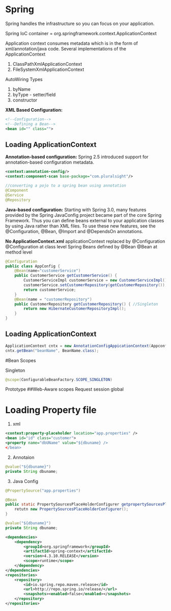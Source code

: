 # Spring 
Spring handles the infrastructure so you can focus on your application.

Spring IoC container = org.springframework.context.ApplicationContext

Application context consumes metadata which is in the form of xml/annotation/java code. Several implementations of the ApplicationContext
1. ClassPathXmlApplicationContext
2. FileSystemXmlApplicationContext

AutoWiring Types
1. byName
2. byType - setter/field
3. constructor

**XML Based Configuration:**
```xml 
<!--Configuration-->
<!--Defining a Bean-->
<bean id="" class="">
```

## Loading ApplicationContext

**Annotation-based configuration:** Spring 2.5 introduced support for annotation-based configuration metadata.

```xml
<context:annotation-config/>
<context:component-scan base-package="com.pluralsight"/>
```

```java
//converting a pojo to a spring bean using annotation
@Component
@Service
@Repository
```


**Java-based configuration:** Starting with Spring 3.0, many features provided by the Spring JavaConfig project became part of the core Spring Framework. Thus you can define beans external to your application classes by using Java rather than XML files. To use these new features, see the @Configuration, @Bean, @Import and @DependsOn annotations.

**No ApplicationContext.xml**
applicationContext replaced by @Configuration
@Configuration at class level
Spring Beans defined by @Bean
@Bean at method level


```java
@Configuration
public class AppConfig {
    @Bean(name="customerService")
    public CustomerService getCustomerService() {
        CustomerServiceImpl customerService = new CustomerServiceImpl();
        customerService.setCustomerRepository(getCustomerRepository());
        return customerService;
    }
    @Bean(name = "customerRepository")
    public CustomerRepository getCustomerRepository() { //Singleton
        return new HibernateCustomerRepositoryImpl();
    }
}
```
## Loading ApplicationContext

```java
ApplicationContext cntx = new AnnotationConfigAppicationContext(Appconfig.class);
cntx.getBean("beanName", BeanName.class);
```
#Bean Scopes

Singleton
```java 
@scope(ConfigurableBeanFactory.SCOPE_SINGLETON)
```
Prototype
##Web-Aware scopes
Request
session
global

# Loading Property file

1. xml

```xml
<context:property-placeholder location="app.properties" />
<bean id="id" class="customer">
<property name="dbUName" value="${dbuname} />
</bean>
```

2. Annotaion

```java
@value("${dbuname}")
private String dbuname;
```

3. Java Config

```java
@PropertySource("app.properties")

@Bean
public static PropertySourcesPlaceHolderConfigurer getpropertySourcesPlaceHolderConfigurer(){
    retutn new PropertySourcesPlaceHolderConfigurer();
}

@value("${dbuname}")
private String dbuname;

```

```xml
<dependencies>
    <dependency>
        <groupId>org.springframework</groupId>
        <artifactId>spring-context</artifactId>
        <version>4.3.10.RELEASE</version>
        <scope>runtime</scope>
    </dependency>
</dependencies>
<repositories>
    <repository>
        <id>io.spring.repo.maven.release</id>
        <url>http://repo.spring.io/release/</url>
        <snapshots><enabled>false</enabled></snapshots>
    </repository>
</repositories>
```


